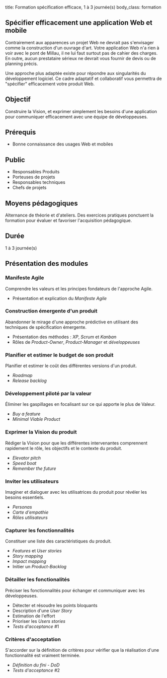 title: Formation spécification efficace, 1 à 3 journée(s)
body_class: formation

## Spécifier efficacement une application Web et mobile

Contrairement aux apparences un projet Web ne devrait pas s'envisager comme la construction d'un ouvrage d'art.
Votre application Web n'a rien à voir avec le pont de Millau, il ne lui faut surtout pas de cahier des charges. En outre, aucun prestataire sérieux ne devrait vous fournir de devis ou de planning précis.

Une approche plus adaptée existe pour répondre aux singularités du développement logiciel. Ce cadre adaptatif et collaboratif vous permettra de "spécifier" efficacement votre produit Web.

## Objectif
Construire la Vision, et exprimer simplement les besoins d'une application pour communiquer efficacement avec une équipe de développeuses.

## Prérequis
* Bonne connaissance des usages Web et mobiles

## Public
* Responsables Produits
* Porteuses de projets
* Responsables techniques
* Chefs de projets

## Moyens pédagogiques
Alternance de théorie et d'ateliers. Des exercices pratiques ponctuent la formation pour évaluer et favoriser l'acquisition pédagogique.

## Durée
1 à 3 journée(s)

## Présentation des modules

### Manifeste Agile
Comprendre les valeurs et les principes fondateurs de l'approche Agile.

* Présentation et explication du *Manifeste Agile*

### Construction émergente d'un produit
Abandonner le mirage d'une approche prédictive en utilisant des techniques de spécification émergente.

* Présentation des méthodes : *XP*, *Scrum* et *Kanban*
* Rôles de *Product-Owner*, *Product-Manager* et *développeuses*

### Planifier et estimer le budget de son produit
Planifier et estimer le coût des différentes versions d'un produit.

* *Roadmap*
* *Release backlog*

### Développement piloté par la valeur
Éliminer les gaspillages en focalisant sur ce qui apporte le plus de Valeur.

* *Buy a feature* 
* *Minimal Viable Product*

### Exprimer la Vision du produit
Rédiger la Vision pour que les différentes intervenantes comprennent rapidement le rôle, les objectifs et le contexte du produit.

* *Elevator pitch*
* *Speed boat*
* *Remember the future*

### Inviter les utilisateurs
Imaginer et dialoguer avec les utilisatrices du produit pour révéler les besoins essentiels.

* *Personas*
* *Carte d'empathie*
* *Rôles utilisateurs*

### Capturer les fonctionnalités
Constituer une liste des caractéristiques du produit.

* *Features* et *User stories*
* *Story mapping*
* *Impact mapping*
* Initier un *Product-Backlog*

### Détailler les fonctionalités
Préciser les fonctionnalités pour échanger et communiquer avec les développeuses.

* Détecter et résoudre les points bloquants 
* Description d'une *User Story*
* Estimation de l'effort
* Prioriser les *Users stories*
* *Tests d'acceptance* #1

### Critères d'acceptation
S'accorder sur la définition de critères pour vérifier que la réalisation d'une fonctionnalité est vraiment terminée.

* *Définition du fini* - *DoD*
* *Tests d'acceptance* #2